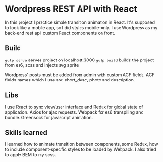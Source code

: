 # Wordpress REST API with React

In this project I practice simple transition animation in React.
It's supposed to look like a mobile app, so I did styles mobile-only.
I use Wordpress as my back-end rest api, custom React components on front.

## Build

```gulp serve``` serves project on localhost:3000
```gulp build``` builds the project from es6, scss and injects svg sprite

Wordpress' posts must be added from admin with custom ACF fields.
ACF fields names which I use are: short_desc, photo and description.

## Libs

I use React to sync view/user interface and Redux for global state of application.
Axios for ajax requests.
Webpack for es6 transpiling and bundle.
Greensock for javascript animation.

## Skills learned

I learned how to animate transition between components, some Redux, how to include component-specific styles to be loaded by Webpack.
I also tried to apply BEM to my scss.
